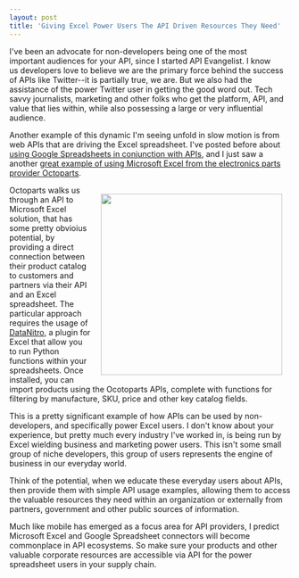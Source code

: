 ```yaml
---
layout: post
title: 'Giving Excel Power Users The API Driven Resources They Need'
---
```

<p><a href="http://octopart.com"><img style="padding: 15px;" src="https://s3.amazonaws.com/kinlane-productions/api-evangelist/octoparts/octopart-logo.jpg" alt="" align="right" /></a></p>
<p>I've been an advocate for non-developers being one of the most important audiences for your API, since I started API Evangelist. I know us developers love to believe we are the primary force behind the success of APIs like Twitter--it is partially true, we are. But we also had the assistance of the power Twitter user in getting the good word out. Tech savvy journalists, marketing and other folks who get the platform, API, and value that lies within, while also possessing a large or very influential audience.</p>
<p>Another example of this dynamic I'm seeing unfold in slow motion is from web APIs that are driving the Excel spreadsheet. I've posted before about <a href="http://apievangelist.com/2011/04/11/twitter-api-is-not-just-for-developers/">using Google Spreadsheets in conjunction with APIs</a>, and I just saw a another <a href="http://octopart.com/blog/archives/2013/7/octopart-in-excel">great example of using Microsoft Excel from the electronics parts provider Octoparts</a>.</p>
<p><a href="http://octopart.com/blog/archives/2013/7/octopart-in-excel"><img style="padding: 15px;" src="https://s3.amazonaws.com/kinlane-productions/api-evangelist/octoparts/octopart-excel.png" alt="" width="325" align="right" /></a></p>
<p>Octoparts walks us through an API to Microsoft Excel solution, that has some pretty obvioius potential, by providing a direct connection between their product catalog to customers and partners via their API and an Excel spreadsheet.  The particular approach requires the usage of <a href="https://datanitro.com/">DataNitro</a>, a plugin for Excel that allow you to run Python functions within your spreadsheets. Once installed, you can import products using the Ocotoparts APIs, complete with functions for filtering by manufacture, SKU, price and other key catalog fields.</p>
<p>This is a pretty significant example of how APIs can be used by non-developers, and specifically power Excel users. I don't know about your experience, but pretty much every industry I've worked in, is being run by Excel wielding business and marketing power users. This isn't some small group of niche developers, this group of users represents the engine of business in our everyday world.</p>
<p>Think of the potential, when we educate these everyday users about APIs, then provide them with simple API usage examples, allowing them to access the valuable resources they need within an organization or externally from partners, government and other public sources of information.</p>
<p>Much like mobile has emerged as a focus area for API providers, I predict Microsoft Excel and Google Spreadsheet connectors will become commonplace in API ecosystems. So make sure your products and other valuable corporate resources are accessible via API for the power spreadsheet users in your supply chain.</p>